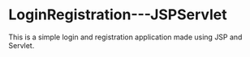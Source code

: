 # LoginRegistration---JSPServlet
This is a simple login and registration application made using JSP and Servlet.
